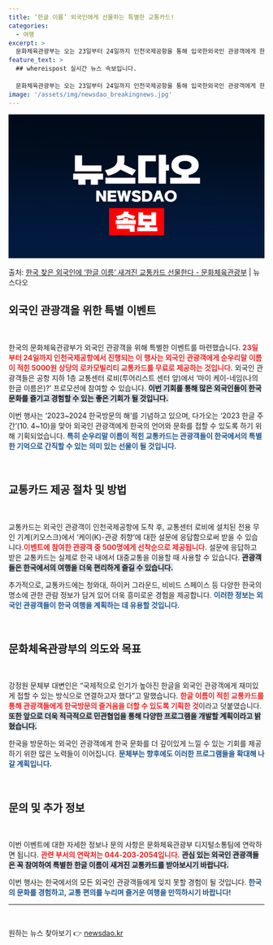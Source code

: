 ```yaml
---
title: ‘한글 이름’ 외국인에게 선물하는 특별한 교통카드!
categories:
  - 여행
excerpt: >
  문화체육관광부는 오는 23일부터 24일까지 인천국제공항을 통해 입국한외국인 관광객에게 한글 이름을 선물한다고…
feature_text: >
  ## whereispost 실시간 뉴스 속보입니다.

  문화체육관광부는 오는 23일부터 24일까지 인천국제공항을 통해 입국한외국인 관광객에게 한글 이름을 선물한다고…
image: '/assets/img/newsdao_breakingnews.jpg'
---
```


![뉴스다오 속보](/assets/img/newsdao_breakingnews.jpg)

<p>출처: <a href="https://newsdao.kr/1996" rel="dofollow">한국 찾은 외국인에 ‘한글 이름’ 새겨진 교통카드 선물한다 - 문화체육관광부</a> | 뉴스다오</p>

<h2 data-ke-size="size26">외국인 관광객을 위한 특별 이벤트</h2>

<p data-ke-size="size16">&nbsp;</p>

한국의 문화체육관광부가 외국인 관광객을 위해 특별한 이벤트를 마련했습니다. <b><span style="color: #ee2323;">23일부터 24일까지 인천국제공항에서 진행되는 이 행사는 외국인 관광객에게 순우리말 이름이 적힌 5000원 상당의 로카모빌리티 교통카드를 무료로 제공하는 것입니다.</span></b> 외국인 관광객들은 공항 지하 1층 교통센터 로비(투어리스트 센터 앞)에서 ‘마이 케이-네임(나의 한글 이름은)?’ 프로모션에 참여할 수 있습니다. <b><span style="background-color: #21538527;">이번 기회를 통해 많은 외국인들이 한국 문화를 즐기고 경험할 수 있는 좋은 기회가 될 것입니다.</span></b> 

이번 행사는 ‘2023~2024 한국방문의 해’를 기념하고 있으며, 다가오는 ‘2023 한글 주간’(10. 4~10)을 맞아 외국인 관광객에게 한국의 언어와 문화를 접할 수 있도록 하기 위해 기획되었습니다. <b><span style="color: #1a5490;">특히 순우리말 이름이 적힌 교통카드는 관광객들이 한국에서의 특별한 기억으로 간직할 수 있는 의미 있는 선물이 될 것입니다.</span></b> 

<p data-ke-size="size16">&nbsp;</p>

<h2 data-ke-size="size26">교통카드 제공 절차 및 방법</h2>

<p data-ke-size="size16">&nbsp;</p>

교통카드는 외국인 관광객이 인천국제공항에 도착 후, 교통센터 로비에 설치된 전용 무인 기계(키오스크)에서 ‘케이(K)-관광 취향’에 대한 설문에 응답함으로써 받을 수 있습니다.<b><span style="color: #ee2323;">이벤트에 참여한 관광객 중 500명에게 선착순으로 제공됩니다.</span></b> 설문에 응답하고 받은 교통카드는 실제로 한국 내에서 대중교통을 이용할 때 사용할 수 있습니다. <b><span style="background-color: #21538527;">관광객들은 한국에서의 여행을 더욱 편리하게 즐길 수 있습니다.</span></b> 

추가적으로, 교통카드에는 청와대, 하이커 그라운드, 비비드 스페이스 등 다양한 한국의 명소에 관한 관람 정보가 담겨 있어 더욱 흥미로운 경험을 제공합니다. <b><span style="color: #1a5490;">이러한 정보는 외국인 관광객들이 한국 여행을 계획하는 데 유용할 것입니다.</span></b>

<p data-ke-size="size16">&nbsp;</p>

<h2 data-ke-size="size26">문화체육관광부의 의도와 목표</h2>

<p data-ke-size="size16">&nbsp;</p>

강정원 문체부 대변인은 “국제적으로 인기가 높아진 한글을 외국인 관광객에게 재미있게 접할 수 있는 방식으로 연결하고자 했다”고 말했습니다. <b><span style="color: #ee2323;">한글 이름이 적힌 교통카드를 통해 관광객들에게 한국방문의 즐거움을 더할 수 있도록 기획한 것</span></b>이라고 덧붙였습니다. <b><span style="background-color: #21538527;">또한 앞으로 더욱 적극적으로 민관협업을 통해 다양한 프로그램을 개발할 계획이라고 밝혔습니다.</span></b> 

한국을 방문하는 외국인 관광객에게 한국 문화를 더 깊이있게 느낄 수 있는 기회를 제공하기 위한 많은 노력들이 이어집니다. <b><span style="color: #1a5490;">문체부는 향후에도 이러한 프로그램들을 확대해 나갈 계획입니다.</span></b>

<p data-ke-size="size16">&nbsp;</p>

<h2 data-ke-size="size26">문의 및 추가 정보</h2>

<p data-ke-size="size16">&nbsp;</p>

이번 이벤트에 대한 자세한 정보나 문의 사항은 문화체육관광부 디지털소통팀에 연락하면 됩니다. <b><span style="color: #ee2323;">관련 부서의 연락처는 044-203-2054입니다.</span></b> <b><span style="background-color: #21538527;">관심 있는 외국인 관광객들은 꼭 참여하여 특별한 한글 이름이 새겨진 교통카드를 받아보시기 바랍니다.</span></b> 

이번 행사는 한국에서의 모든 외국인 관광객들에게 잊지 못할 경험이 될 것입니다. <b><span style="color: #1a5490;">한국의 문화를 경험하고, 교통 편의를 누리며 즐거운 여행을 만끽하시기 바랍니다!</span></b>

<hr>

<p data-ke-size="size16">&nbsp;</p>
 

원하는 뉴스 찾아보기 👉 <a href="https://newsdao.kr" rel="dofollow">newsdao.kr</a>


